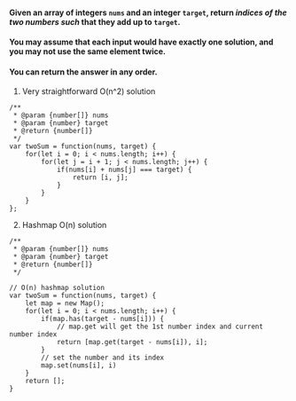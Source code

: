 #### Given an array of integers `nums` and an integer `target`, return *indices of the two numbers such* that they add up to `target`.

#### You may assume that each input would have **exactly one solution**, and you may not use the same element twice.

#### You can return the answer in any order.


1. Very straightforward O(n^2) solution
```JS
/**
 * @param {number[]} nums
 * @param {number} target
 * @return {number[]}
 */
var twoSum = function(nums, target) {
    for(let i = 0; i < nums.length; i++) {
        for(let j = i + 1; j < nums.length; j++) {
            if(nums[i] + nums[j] === target) {
                return [i, j];
            }
        }
    }
};
``` 


2. Hashmap O(n) solution

```JS
/**
 * @param {number[]} nums
 * @param {number} target
 * @return {number[]}
 */

// O(n) hashmap solution
var twoSum = function(nums, target) {
    let map = new Map();
    for(let i = 0; i < nums.length; i++) {
        if(map.has(target - nums[i])) {
            // map.get will get the 1st number index and current number index
            return [map.get(target - nums[i]), i];
        }
        // set the number and its index
        map.set(nums[i], i)
    }
    return [];
}
``` 
